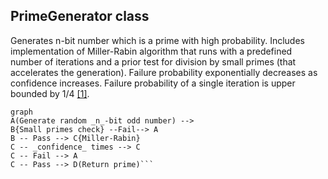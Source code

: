 ## PrimeGenerator class
Generates n-bit number which is a prime with high probability.
Includes implementation of Miller-Rabin algorithm that runs with a predefined number of iterations and a prior test for division by small primes (that accelerates the generation).
Failure probability exponentially decreases as confidence increases. 
Failure probability of a single iteration is upper bounded by 1/4 [[1]](https://kconrad.math.uconn.edu/blurbs/ugradnumthy/millerrabin.pdf).
```mermaid
graph
A(Generate random _n_-bit odd number) -->
B{Small primes check} --Fail--> A
B -- Pass --> C{Miller-Rabin}
C -- _confidence_ times --> C
C -- Fail --> A
C -- Pass --> D(Return prime)```

